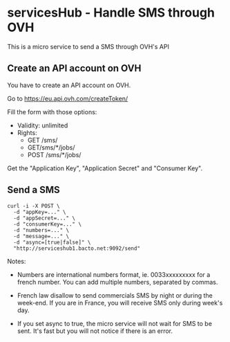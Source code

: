 # servicesHub - Handle SMS through OVH

This is a micro service to send a SMS through OVH's API

## Create an API account on OVH

You have to create an API account on OVH.

Go to https://eu.api.ovh.com/createToken/

Fill the form with those options:
  - Validity: unlimited
  - Rights:
      - GET /sms/
      - GET/sms/*/jobs/
      - POST /sms/*/jobs/

Get the "Application Key", "Application Secret" and "Consumer Key".


## Send a SMS

```
curl -i -X POST \
  -d "appKey=..." \
  -d "appSecret=..." \
  -d "consumerKey=..." \
  -d "numbers=..." \
  -d "message=..." \
  -d "async=[true|false]" \
  "http://serviceshub1.bacto.net:9092/send"
```

Notes:

- Numbers are international numbers format, ie. 0033xxxxxxxxx for a french number. You can add multiple numbers, separated by commas.

- French law disallow to send commercials SMS by night or during the week-end. If you are in France, you will receive SMS only during week's day.

- If you set async to true, the micro service will not wait for SMS to be sent. It's fast but you will not notice if there is an error.

